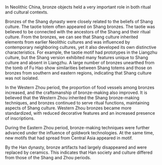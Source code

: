 In Neolithic China, bronze objects held a very important role in both ritual and cultural contexts.

Bronzes of the Shang dynasty were closely related to the beliefs of Shang culture. The taotie totem often appeared on Shang bronzes. The taotie was believed to be connected with the ancestors of the Shang and their ritual culture. From the bronzes, we can see that Shang culture inherited elements from earlier Neolithic cultures and was influenced by contemporary neighboring cultures, yet it also developed its own distinctive characteristics. For example, the taotie motif had prototypes in the Liangzhu culture, but the Shang version exhibited many features unique to Shang culture and absent in Liangzhu. A large number of bronzes unearthed from the tomb of Fu Hao show similarities between Shang totems and those on bronzes from southern and eastern regions, indicating that Shang culture was not isolated.

In the Western Zhou period, the proportion of food vessels among bronzes increased, and the craftsmanship of bronze-making also improved. It is believed that the Western Zhou inherited the Shang bronze-making techniques, and bronzes continued to serve ritual functions, maintaining aspects of Shang culture. Western Zhou bronzes became more standardized, with reduced decorative features and an increased presence of inscriptions.

During the Eastern Zhou period, bronze-making techniques were further advanced under the influence of goldwork technologies. At the same time, new motifs that had spread from Central Asia appeared in motif.

By the Han dynasty, bronze artifacts had largely disappeared and were replaced by ceramics. This indicates that Han society and culture differed from those of the Shang and Zhou periods.

